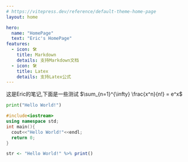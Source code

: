 ```yaml
---
# https://vitepress.dev/reference/default-theme-home-page
layout: home

hero:
  name: "HomePage"
  text: "Eric's HomePage"
features:
  - icon: 🛠️
    title: Markdown
    details: 支持Markdown文档
  - icon: 🛠️
    title: Latex
    details: 支持Latex公式
---
```


这是Eric的笔记,下面是一些测试
$\sum_{n=1}^{\infty} \frac{x^n}{n!} = e^x$

```python
print("Hello World!")
```

```cpp
#include<iostream>
using namespace std;
int main(){
  cout<<"Hello World!"<<endl;
  return 0;
}
```

```r
str <- "Hello World!" %>% print()
```
